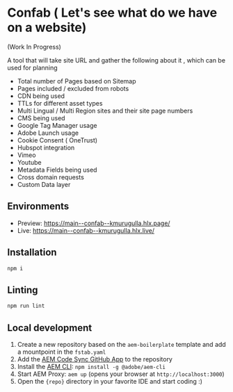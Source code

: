 # Confab ( Let's see what do we have on a website)

(Work In Progress)

A tool that will take site URL and gather the following about it , which can be used for planning

- Total number of Pages based on Sitemap
- Pages included / excluded from robots
- CDN being used
- TTLs for different asset types
- Multi Lingual / Multi Region sites and their site page numbers
- CMS being used
- Google Tag Manager usage
- Adobe Launch usage
- Cookie Consent ( OneTrust)
- Hubspot integration
- Vimeo
- Youtube
- Metadata Fields being used
- Cross domain requests
- Custom Data layer

## Environments

- Preview: https://main--confab--kmurugulla.hlx.page/
- Live: https://main--confab--kmurugulla.hlx.live/

## Installation

```sh
npm i
```

## Linting

```sh
npm run lint
```

## Local development

1. Create a new repository based on the `aem-boilerplate` template and add a mountpoint in the `fstab.yaml`
1. Add the [AEM Code Sync GitHub App](https://github.com/apps/aem-code-sync) to the repository
1. Install the [AEM CLI](https://github.com/adobe/aem-cli): `npm install -g @adobe/aem-cli`
1. Start AEM Proxy: `aem up` (opens your browser at `http://localhost:3000`)
1. Open the `{repo}` directory in your favorite IDE and start coding :)

